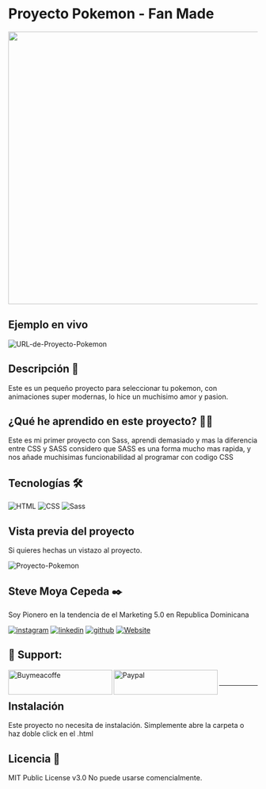 
# Proyecto Pokemon - Fan Made

<img src="https://github.com/SteveMoya/Proyecto-Pokemon.github.io/assets/114698709/7a9c0f1a-9426-46e4-b3c2-576268b100f9" width='550px'> 


## Ejemplo en vivo

![URL-de-Proyecto-Pokemon](https://img.shields.io/badge/Vercel-000000?style=for-the-badge&logo=vercel&logoColor=white)

## Descripción 📑

Este es un pequeño proyecto para seleccionar tu pokemon, con animaciones super modernas, lo hice un muchisimo amor y pasion.

## ¿Qué he aprendido en este proyecto? 🙇🏻 

Este es mi primer proyecto con Sass, aprendi demasiado y mas la diferencia entre CSS y SASS considero que SASS es una forma mucho mas rapida, y nos añade muchisimas  funcionabilidad al programar con codigo CSS

## Tecnologías 🛠
<!-- Iconos sacados de: https://github.com/hendrasob/badges/blob/master/README.md y https://github.com/alexandresanlim/Badges4-README.md-Profile -->
![HTML](https://img.shields.io/badge/HTML5-E34F26?style=for-the-badge&logo=html5&logoColor=white)
![CSS](https://img.shields.io/badge/CSS3-1572B6?style=for-the-badge&logo=css3&logoColor=white)
![Sass](https://img.shields.io/badge/Sass-CC6699?style=for-the-badge&logo=sass&logoColor=white)

## Vista previa del proyecto
Si quieres hechas un vistazo al proyecto.

![Proyecto-Pokemon](https://github.com/SteveMoya/Proyecto-Pokemon.github.io/assets/114698709/8bf71811-d5f8-40ed-b848-509adce62738)



## Steve Moya Cepeda ✒️

Soy Pionero en la tendencia de el Marketing 5.0 en Republica Dominicana 

[![instagram](https://img.shields.io/static/v1?label=&message=instagram&color=5B51D8&logo=instagram&logoColor=white&style=for-the-badge)](https://www.instagram.com/steve_moya_cepeda/)
[![linkedin](https://img.shields.io/static/v1?label=&message=linkedin&color=0e76a8&logo=linkedin&logoColor=white&style=for-the-badge)](https://www.linkedin.com/in/steve-moya-cepeda-549469227/)
[![github](https://img.shields.io/static/v1?label=&message=github&color=171515&logo=github&logoColor=white&style=for-the-badge)](https://github.com/SteveMoya)
[![Website](https://img.shields.io/badge/Portafolio-000000?style=for-the-badge&logo=About.me&logoColor=white)](https://stevemoya.000webhostapp.com/)


<h2 align="left">🎁 Support:</h2>

<p><a href="https://www.buymeacoffee.com/stevemoya"> <img align="left" src="https://cdn.buymeacoffee.com/buttons/v2/default-yellow.png" height="50" width="210" alt="Buymeacoffe" />
  </a>
</p> 
<p>
  <a href="https://paypal.me/Stevemoyacepeda?country.x=DO&locale.x=es_XC"> <img align="left" src="https://img.shields.io/badge/PayPal-00457C?style=for-the-badge&logo=paypal&logoColor=white" height="50" width="210" alt="Paypal" />
  </a>
</p> 
<br>
<hr>

## Instalación 
Este proyecto no necesita de instalación. Simplemente abre la carpeta o haz doble click en el .html
  
## Licencia 📄
MIT Public License v3.0
No puede usarse comencialmente.
